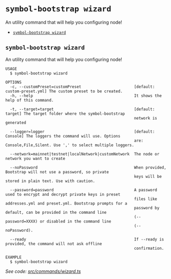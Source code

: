 `symbol-bootstrap wizard`
=========================

An utility command that will help you configuring node!

* [`symbol-bootstrap wizard`](#symbol-bootstrap-wizard)

## `symbol-bootstrap wizard`

An utility command that will help you configuring node!

```
USAGE
  $ symbol-bootstrap wizard

OPTIONS
  -c, --customPreset=customPreset                       [default: custom-preset.yml] The custom preset to be created.
  -h, --help                                            It shows the help of this command.

  -t, --target=target                                   [default: target] The target folder where the symbol-bootstrap
                                                        network is generated

  --logger=logger                                       [default: Console] The loggers the command will use. Options
                                                        are: Console,File,Silent. Use ',' to select multiple loggers.

  --network=mainnet|testnet|localNetwork|customNetwork  The node or network you want to create

  --noPassword                                          When provided, Bootstrap will not use a password, so private
                                                        keys will be stored in plain text. Use with caution.

  --password=password                                   A password used to encrypt and decrypt private keys in preset
                                                        files like addresses.yml and preset.yml. Bootstrap prompts for a
                                                        password by default, can be provided in the command line
                                                        (--password=XXXX) or disabled in the command line
                                                        (--noPassword).

  --ready                                               If --ready is provided, the command will not ask offline
                                                        confirmation.

EXAMPLE
  $ symbol-bootstrap wizard
```

_See code: [src/commands/wizard.ts](https://github.com/nemtech/symbol-bootstrap/blob/v1.1.2/src/commands/wizard.ts)_
